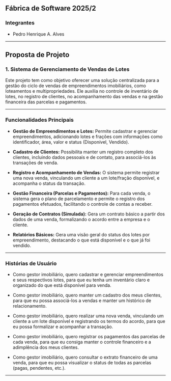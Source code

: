 
## Fábrica de Software 2025/2

### Integrantes
- Pedro Henrique A. Alves

---

## Proposta de Projeto

### 1. Sistema de Gerenciamento de Vendas de Lotes

Este projeto tem como objetivo oferecer uma solução centralizada para a gestão do ciclo de vendas de empreendimentos imobiliários, como loteamentos e multipropriedades. Ele auxilia no controle de inventário de lotes, no registro de clientes, no acompanhamento das vendas e na gestão financeira das parcelas e pagamentos.

---

### Funcionalidades Principais

- **Gestão de Empreendimentos e Lotes:**
  Permite cadastrar e gerenciar empreendimentos, adicionando lotes e frações com informações como identificador, área, valor e status (Disponível, Vendido).

- **Cadastro de Clientes:**
  Possibilita manter um registro completo dos clientes, incluindo dados pessoais e de contato, para associá-los às transações de venda.

- **Registro e Acompanhamento de Vendas:**
  O sistema permite registrar uma nova venda, vinculando um cliente a um lote/fração disponível, e acompanha o status da transação.

- **Gestão Financeira (Parcelas e Pagamentos):**
  Para cada venda, o sistema gera o plano de parcelamento e permite o registro dos pagamentos efetuados, facilitando o controle de contas a receber.

- **Geração de Contratos (Simulada):**
  Gera um contrato básico a partir dos dados de uma venda, formalizando o acordo entre a empresa e o cliente.

- **Relatórios Básicos:**
  Gera uma visão geral do status dos lotes por empreendimento, destacando o que está disponível e o que já foi vendido.

---
### Histórias de Usuário

- Como gestor imobiliário, quero cadastrar e gerenciar empreendimentos e seus respectivos lotes, para que eu tenha um inventário claro e organizado do que está disponível para venda.

- Como gestor imobiliário, quero manter um cadastro dos meus clientes, para que eu possa associá-los a vendas e manter um histórico de relacionamento.

- Como gestor imobiliário, quero realizar uma nova venda, vinculando um cliente a um lote disponível e registrando os termos do acordo, para que eu possa formalizar e acompanhar a transação.

- Como gestor imobiliário, quero registrar os pagamentos das parcelas de cada venda, para que eu consiga manter o controle financeiro e a adimplência dos meus clientes.

- Como gestor imobiliário, quero consultar o extrato financeiro de uma venda, para que eu possa visualizar o status de todas as parcelas (pagas, pendentes, etc.).

---